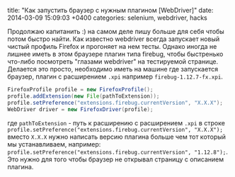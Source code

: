 title: "Как запустить браузер с нужным плагином [WebDriver]"
date: 2014-03-09 15:09:03 +0400
categories: selenium, webdriver, hacks

Продолжаю капитанить :) на самом деле пишу больше для себя чтобы потом быстро найти.
Как известно webdriver всегда запускает новый чистый профиль Firefox и прогоняет на нем тесты. Однако иногда не лишнее иметь в этом браузере плагин типа firebug, чтобы быстренько что-либо посмотреть "глазами webdriver" на тестируемой странице. 
Делается это просто, необходимо иметь на машине где запускается браузер, плагин с расширением `.xpi` например `firebug-1.12.7-fx.xpi`.

```java WebdriverConfig.java
FirefoxProfile profile = new FirefoxProfile();
profile.addExtension(new File(pathToExtension));
profile.setPreference("extensions.firebug.currentVersion", "X.X.X");
WebDriver driver = new FirefoxDriver(profile);
```
<!--more-->

где `pathToExtension` - путь к расширению с расширением `.xpi`
в строке `profile.setPreference("extensions.firebug.currentVersion", "X.X.X");` вместо `X.X.X` нужно написать версию плагина больше чем тот который мы устанавливаем, например: `profile.setPreference("extensions.firebug.currentVersion", "1.12.8");`. Это нужно для того чтобы браузер не открывал страницу с описанием плагина.

